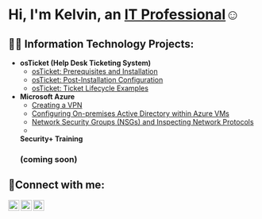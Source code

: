 <h1>Hi, I'm Kelvin, an <a href="https://www.linkedin.com/in/kelvin-r-tobias-211949219/">IT Professional</a>☺</h1>

<h2>👨‍💻 Information Technology Projects:</h2>

- <b>osTicket (Help Desk Ticketing System)</b>
  - [osTicket: Prerequisites and Installation](https://github.com/codeByKelvinn/osticket-prereqs/tree/main#readme)
  - [osTicket: Post-Installation Configuration](https://github.com/codeByKelvinn/post-installation-config/blob/main/readme.md)
  - [osTicket: Ticket Lifecycle Examples](https://github.com/codeByKelvinn/ticket-life-cycles)
- <b>Microsoft Azure</b>
  - [Creating a VPN](https://github.com/codeByKelvinn/creating-a-VPN/blob/main/README.md)
  - [Configuring On-premises Active Directory within Azure VMs](https://github.com/codeByKelvinn/configure-on-premises-active-directory-/blob/main/README.md)
  - [Network Security Groups (NSGs) and Inspecting Network Protocols](https://github.com/codeByKelvinn/nsgs-and-inspecting-traffic-on-azure/blob/main/README.md)
  - <br />
  <b>Security+ Training</b>
  <h3>(coming soon)</h3>

<h2>🤳Connect with me:</h2>

[<img align="left" alt="Josh | Twitter" width="22px" src="https://cdn.jsdelivr.net/npm/simple-icons@v3/icons/twitter.svg" />][twitter]
[<img align="left" alt="Josh | LinkedIn" width="22px" src="https://cdn.jsdelivr.net/npm/simple-icons@v3/icons/linkedin.svg" />][linkedin]
[<img align="left" alt="Josh | Instagram" width="22px" src="https://cdn.jsdelivr.net/npm/simple-icons@v3/icons/instagram.svg" />][instagram]

[twitter]: https://twitter.com/kelvinrtobias
[instagram]: https://www.instagram.com/codebykelvin/
[linkedin]: https://www.linkedin.com/in/kelvin-r-tobias-211949219/

